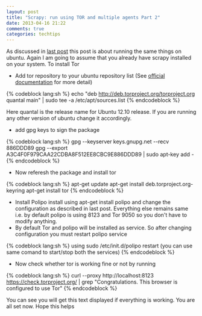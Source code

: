 ```yaml
---
layout: post
title: "Scrapy: run using TOR and multiple agents Part 2"
date: 2013-04-16 21:22
comments: true
categories: techtips
---
```

As discussed in [last post](http://pkmishra.github.io/technical/2013/03/18/how-to-run-scrapy-with-TOR-and-multiple-browser-agents) this post is about running the same things on ubuntu. Again I am going to assume that you already have scrapy installed on your system. To install Tor

<!-- more -->
+ Add tor repository to your ubuntu repository list (See [official documentation](https://www.torproject.org/docs/debian.html.en#ubuntu) for more detail)

{% codeblock lang:sh %}
echo "deb  http://deb.torproject.org/torproject.org quantal main" | sudo tee -a /etc/apt/sources.list
{% endcodeblock %}

  Here quantal is the release name for Ubuntu 12.10 release. If you are running any other version of ubuntu change it accordingly.
+ add gpg keys to sign the package


{% codeblock  lang:sh %}
gpg --keyserver keys.gnupg.net --recv 886DDD89
gpg --export A3C4F0F979CAA22CDBA8F512EE8CBC9E886DDD89 | sudo apt-key add -
{% endcodeblock %}

+ Now referesh the package and install tor

{% codeblock  lang:sh %}
apt-get update
apt-get install deb.torproject.org-keyring
apt-get install tor
{% endcodeblock %}


+ Install Polipo install using apt-get install polipo and change the configuration as described in last post. Everything else remains same i.e. by default polipo is using 8123 and Tor 9050 so you don't have to modify anything. 
+ By default Tor and polipo will be installed as service. So after changing configuration you must restart polipo service 

{% codeblock lang:sh %}
using sudo /etc/init.d/polipo restart 
(you can use same comand to start/stop both the services)
{% endcodeblock %}


+ Now check whether tor is working fine or not by running 

{% codeblock lang:sh %}
curl --proxy http://localhost:8123 https://check.torproject.org/ | grep "Congratulations. This browser is configured to use Tor"
{% endcodeblock %}


You can see you will get this text displayed if everything is working. You are all set now.
Hope this helps
